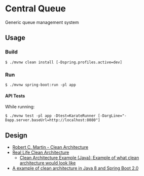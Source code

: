# Central Queue

Generic queue management system

## Usage

### Build

```console
$ ./mvnw clean install [-Dspring.profiles.active=dev]
```

### Run

```console
$ ./mvnw spring-boot:run -pl app
```

#### API Tests

While running:

```console
$ ./mvnw test -pl app -Dtest=KarateRunner [-DargLine="-Dapp.server.baseUrl=http://localhost:8080"]
```

## Design

- [Robert C. Martin - Clean Architecture](https://vimeo.com/43612849)
- [Real Life Clean Architecture](https://www.slideshare.net/mattiabattiston/real-life-clean-architecture-61242830)
  - [Clean Architecture Example (Java): Example of what clean architecture would look like](https://github.com/mattia-battiston/clean-architecture-example)
- [A example of clean architecture in Java 8 and Spring Boot 2.0](https://github.com/eliostvs/clean-architecture-delivery-example)
